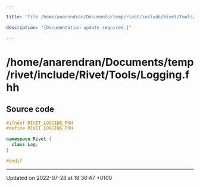 ```yaml
---

title: 'file /home/anarendran/Documents/temp/rivet/include/Rivet/Tools/Logging.fhh'

description: "[Documentation update required.]"

---
```


# /home/anarendran/Documents/temp/rivet/include/Rivet/Tools/Logging.fhh






## Source code

```cpp
#ifndef RIVET_LOGGING_FHH
#define RIVET_LOGGING_FHH

namespace Rivet {
  class Log;
}

#endif
```


-------------------------------

Updated on 2022-07-28 at 18:36:47 +0100
